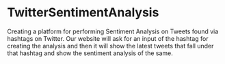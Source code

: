 # TwitterSentimentAnalysis
Creating a platform for performing Sentiment Analysis on Tweets found via hashtags on Twitter. Our website will ask for an input of the hashtag for creating the analysis and then it will show the latest tweets that fall under that hashtag and show the sentiment analysis of the same. 
